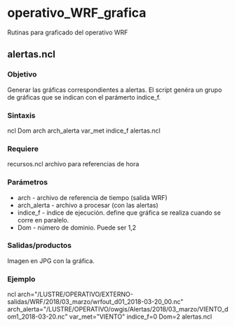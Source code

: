 # operativo_WRF_grafica
Rutinas para graficado del operativo WRF

## alertas.ncl

### Objetivo
Generar las gráficas correspondientes a alertas. El script genéra un grupo de gráficas que se indican con el parámerto indice_f.

### Sintaxis
ncl Dom arch arch_alerta var_met indice_f alertas.ncl

### Requiere
recursos.ncl
archivo para referencias de hora 

### Parámetros
* arch - archivo de referencia de tiempo (salida WRF)
* arch_alerta - archivo a procesar (con las alertas)
* indice_f - índice de ejecución. define que gráfica se realiza cuando se corre en paralelo.
* Dom - número de dominio. Puede ser 1,2

### Salidas/productos
Imagen en JPG con la gráfica.


### Ejemplo 
ncl arch=\"/LUSTRE/OPERATIVO/EXTERNO-salidas/WRF/2018/03_marzo/wrfout_d01_2018-03-20_00.nc\" arch_alerta=\"/LUSTRE/OPERATIVO/owgis/Alertas/2018/03_marzo/VIENTO_dom1_2018-03-20.nc\" var_met=\"VIENTO\" indice_f=0 Dom=2 alertas.ncl
